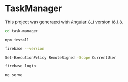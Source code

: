 # TaskManager

This project was generated with [Angular CLI](https://github.com/angular/angular-cli) version 18.1.3.

```sh
cd task-manager
```

```sh
npm install
```

```sh {"id":"01J4BM7RY6NWGHRNGASFMNPS4Z"}
firebase --version
```

```sh {"id":"01J4BM80J58VT4T0ANXSDZ2BGN"}
Set-ExecutionPolicy RemoteSigned -Scope CurrentUser
```

```sh {"id":"01J4BM8C7WYQ5Z2Z8PF7GB175X"}
firebase login
```

```sh {"id":"01J4BM8KNTQ04V91TEBDHYEZDD"}
ng serve
```
